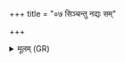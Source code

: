 +++
title = "०७ सिञ्चन्तु नद्यः सम्"

+++
<details><summary>मूलम् (GR)</summary>

(…) सिञ्चन्तु नद्यः  
सं मा सिञ्चन्तु सिन्धवः ।  
समुद्रः सम् (…) ॥
</details>